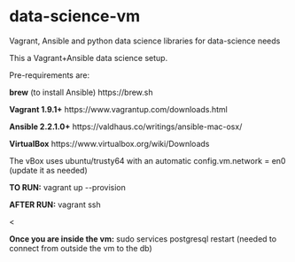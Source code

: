 # data-science-vm
Vagrant, Ansible and python data science libraries for data-science needs

This a Vagrant+Ansible data science setup.

Pre-requirements are:

<p>
<strong>brew</strong> (to install Ansible) https://brew.sh 
</p>
<p>
<strong>Vagrant 1.9.1+</strong> https://www.vagrantup.com/downloads.html
</p>
<p>
<strong>Ansible 2.2.1.0+</strong> https://valdhaus.co/writings/ansible-mac-osx/
</p>
<p>
<strong>VirtualBox</strong> https://www.virtualbox.org/wiki/Downloads
</p>
The vBox uses ubuntu/trusty64 with an automatic config.vm.network = en0 (update it as needed)

<p>
<strong>TO RUN:</strong> 
vagrant up --provision
</p>

<p>
<strong>AFTER RUN:</strong>
vagrant ssh
</p>

<<p>
<strong>Once you are inside the vm:</strong>
sudo services postgresql restart (needed to connect from outside the vm to the db)
</p>